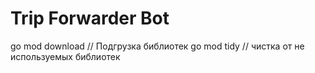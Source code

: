# Trip Forwarder Bot

go mod download // Подгрузка библиотек
go mod tidy // чистка от не используемых библиотек
